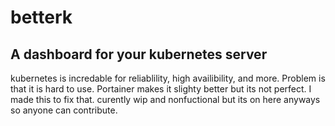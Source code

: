 <h1> betterk </h1>
<h2> A dashboard for your kubernetes server </h2>
kubernetes is incredable for reliablility, high availibility, and more. 
Problem is that it is hard to use. Portainer makes it slighty better but its not perfect.
I made this to fix that. curently wip and nonfuctional but its on here anyways so anyone can contribute.